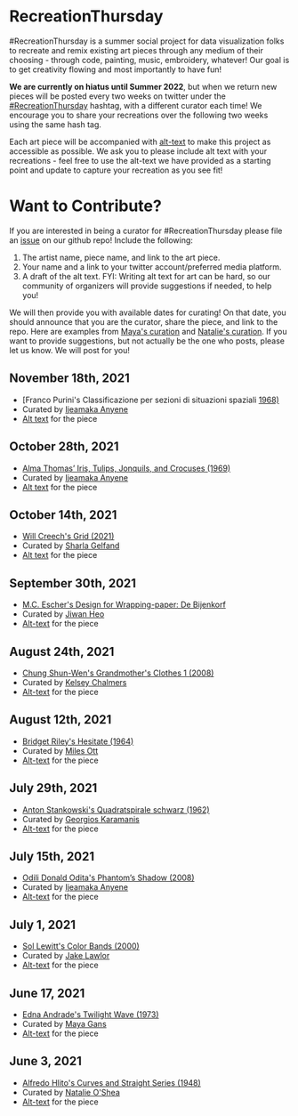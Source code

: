 # RecreationThursday

\#RecreationThursday is a summer social project for data visualization folks to recreate and remix existing art pieces through any medium of their choosing - through code, painting, music, embroidery, whatever! Our goal is to get creativity flowing and most importantly to have fun!

**We are currently on hiatus until Summer 2022**, but when we return new pieces will be posted every two weeks on twitter under the [#RecreationThursday](https://twitter.com/hashtag/RecreationThursday) hashtag, with a different curator each time! We encourage you to share your recreations over the following two weeks using the same hash tag.

Each art piece will be accompanied with [alt-text](https://help.twitter.com/en/using-twitter/picture-descriptions) to make this project as accessible as possible. We ask you to please include alt text with your recreations - feel free to use the alt-text we have provided as a starting point and update to capture your recreation as you see fit!

# Want to Contribute?
If you are interested in being a curator for #RecreationThursday please file an [issue](https://github.com/sharlagelfand/RecreationThursday/issues) on our github repo! Include the following:

1. The artist name, piece name, and link to the art piece.
2. Your name and a link to your twitter account/preferred media platform. 
3. A draft of the alt text. FYI: Writing alt text for art can be hard, so our community of organizers will provide suggestions if needed, to help you!

We will then provide you with available dates for curating! On that date, you should announce that you are the curator, share the piece, and link to the repo. Here are examples from [Maya's curation](https://twitter.com/Mayacelium/status/1405503706653597698) and [Natalie's curation](https://twitter.com/_natalie_oshea/status/1400526683170541570). If you want to provide suggestions, but not actually be the one who posts, please let us know. We will post for you!

## November 18th, 2021
* [Franco Purini's Classificazione per sezioni di situazioni spaziali [1968)](https://www.isplora.com/us/News/Architects/franco-purini-drawing-architecture)
* Curated by [Ijeamaka Anyene](https://twitter.com/ijeamaka_a)
* [Alt text](https://github.com/sharlagelfand/RecreationThursday/blob/main/2021-11-18/alt_text.md) for the piece

## October 28th, 2021
* [Alma Thomas’ Iris, Tulips, Jonquils, and Crocuses (1969)](https://www.artsy.net/artwork/alma-thomas-iris-tulips-jonquils-and-crocuses)
* Curated by [Ijeamaka Anyene](https://twitter.com/ijeamaka_a)
* [Alt text](https://github.com/sharlagelfand/RecreationThursday/blob/main/2021-10-28/alt_text.md) for the piece

## October 14th, 2021
* [Will Creech's Grid (2021)](https://www.instagram.com/p/CQ82UdMFSj_/)
* Curated by [Sharla Gelfand](https://twitter.com/sharlagelfand)
* [Alt text](https://github.com/sharlagelfand/RecreationThursday/blob/main/2021-10-14/alt_text.md) for the piece

## September 30th, 2021
* [M.C. Escher's Design for Wrapping-paper: De Bijenkorf](https://www.wikiart.org/en/m-c-escher/not_detected_204690)
* Curated by [Jiwan Heo](https://twitter.com/jiwanheo)
* [Alt-text](https://github.com/sharlagelfand/RecreationThursday/blob/main/2021-09-30/alt_text.md) for the piece

## August 24th, 2021
* [Chung Shun-Wen's Grandmother's Clothes 1 (2008)](https://explore.dangrove.org/objects/1185)
* Curated by [Kelsey Chalmers](https://twitter.com/kelsey_chalmers)
* [Alt-text](https://github.com/sharlagelfand/RecreationThursday/blob/main/2021-08-24/alt_text.md) for the piece

## August 12th, 2021
* [Bridget Riley's Hesitate (1964)](https://www.tate.org.uk/art/artworks/riley-hesitate-t04132)
* Curated by [Miles Ott](https://twitter.com/Miles_Ott)
* [Alt-text](https://github.com/sharlagelfand/RecreationThursday/blob/main/2021-08-12/alt_text.md) for the piece

## July 29th, 2021
* [Anton Stankowski's Quadratspirale schwarz (1962)](https://www.artsy.net/artwork/anton-stankowski-quadratspirale-schwarz)
* Curated by [Georgios Karamanis](https://twitter.com/geokaramanis)
* [Alt-text](https://github.com/sharlagelfand/RecreationThursday/blob/main/2021-07-29/alt_text.md) for the piece

## July 15th, 2021
* [Odili Donald Odita's Phantom’s Shadow (2008)](https://www.stevenson.info/exhibition/3088/work/3)
* Curated by [Ijeamaka Anyene](https://twitter.com/ijeamaka_a)
* [Alt-text](https://github.com/sharlagelfand/RecreationThursday/blob/main/2021-07-15/alt_text.md) for the piece

## July 1, 2021
* [Sol Lewitt's Color Bands (2000)](https://www.sollewittprints.org/artwork/lewitt-raisonne-2000-07/)
* Curated by [Jake Lawlor](https://twitter.com/Jake_Lawlor1)
* [Alt-text](https://github.com/sharlagelfand/RecreationThursday/blob/main/2021-07-01/alt_text.md) for the piece

## June 17, 2021

* [Edna Andrade's Twilight Wave (1973)](https://www.locksgallery.com/exhibitions/edna-andrade-symmetries)
* Curated by [Maya Gans](https://twitter.com/Mayacelium)
* [Alt-text](https://github.com/sharlagelfand/RecreationThursday/blob/main/2021-06-17/alt_text.md) for the piece

## June 3, 2021

* [Alfredo Hlito's Curves and Straight Series (1948)](https://www.moma.org/collection/works/205953)
* Curated by [Natalie O'Shea](https://twitter.com/_natalie_oshea)
* [Alt-text](https://github.com/sharlagelfand/RecreationThursday/blob/main/2021-06-03/alt_text.md) for the piece
